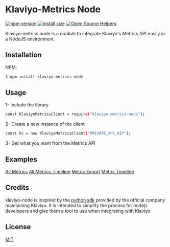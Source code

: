 # Klaviyo-Metrics Node
[![npm version](https://badge.fury.io/js/klaviyo-metrics-node.png)](https://www.npmjs.com/package/klaviyo-metrics-node)
[![install size](https://packagephobia.com/badge?p=klaviyo-metrics-node)](https://packagephobia.com/result?p=klaviyo-metrics-node)
[![Open Source Helpers](https://www.codetriage.com/ayadibaha/klaviyo-node/badges/users.svg)](https://www.codetriage.com/ayadibaha/klaviyo-node)

Klaviyo-metrics node is a module to integrate Klaviyo's Metrics API easily in a NodeJS environment.

## Installation

NPM:
```bash
$ npm install klaviyo-metrics-node
```

## Usage

1- Include the library
```bash
const KlaviyoMetricsClient = require("klaviyo-metrics-node");
```

2- Create a new instance of the client
```bash
const kc = new KlaviyoMetricsClient("PRIVATE_API_KEY");
```

3- Get what you want from the Metrics API

## Examples

[All Metrics](https://github.com/ayadibaha/klaviyo-metrics-node/blob/master/samples/metrics-api/all_metrics.js)
[All Metrics Timeline](https://github.com/ayadibaha/klaviyo-metrics-node/blob/master/samples/metrics-api/all_metrics_timeline.js)
[Metric Export](https://github.com/ayadibaha/klaviyo-metrics-node/blob/master/samples/metrics-api/metric_export.js)
[Metric Timeline](https://github.com/ayadibaha/klaviyo-metrics-node/blob/master/samples/metrics-api/metric_timeline.js)

## Credits

klaviyo-node is inspired by the [python sdk](https://github.com/klaviyo/python-klaviyo) provided by the official company maintaining Klaviyo. It is intended to simplify the process for nodejs developers and give them a tool to use when integrating with Klaviyo.

## License

[MIT](LICENSE)